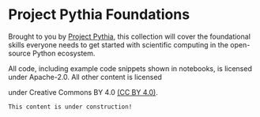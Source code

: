 # Project Pythia Foundations

Brought to you by [Project Pythia](https://projectpythia.org), this collection will cover the foundational skills everyone needs to get started with scientific computing in the open-source Python ecosystem.


All code, including example code snippets shown in notebooks, is licensed under Apache-2.0. All other content is licensed

under Creative Commons BY 4.0 [(CC BY 4.0)](https://creativecommons.org/licenses/by/4.0/).

```{note}
This content is under construction!
```
